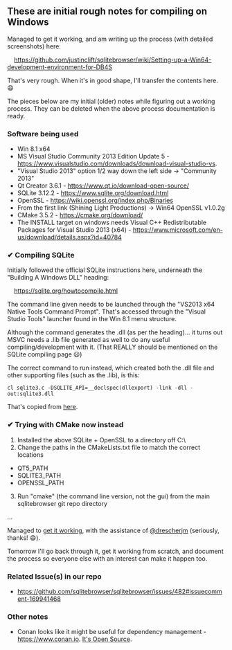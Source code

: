 ## These are initial rough notes for compiling on Windows

Managed to get it working, and am writing up the process (with detailed screenshots) here:

&nbsp; &nbsp; https://github.com/justinclift/sqlitebrowser/wiki/Setting-up-a-Win64-development-environment-for-DB4S

That's very rough.  When it's in good shape, I'll transfer the contents here. :smile:

The pieces below are my initial (older) notes while figuring out a working process.  They can be deleted when the above process documentation is ready.

### Software being used

* Win 8.1 x64
* MS Visual Studio Community 2013 Edition Update 5 - https://www.visualstudio.com/downloads/download-visual-studio-vs.
 * "Visual Studio 2013" option 1/2 way down the left side → "Community 2013"
* Qt Creator 3.6.1 - https://www.qt.io/download-open-source/
* SQLite 3.12.2 - https://www.sqlite.org/download.html
* OpenSSL - https://wiki.openssl.org/index.php/Binaries
 * From the first link (Shining Light Productions) → Win64 OpenSSL v1.0.2g
* CMake 3.5.2 - https://cmake.org/download/
* The INSTALL target on windows needs Visual C++ Redistributable Packages for Visual Studio 2013 (x64) - https://www.microsoft.com/en-us/download/details.aspx?id=40784

### ✔ Compiling SQLite

Initially followed the official SQLite instructions here, underneath the "Building A Windows DLL" heading:

&nbsp; &nbsp; https://sqlite.org/howtocompile.html

The command line given needs to be launched through the "VS2013 x64 Native Tools Command Prompt".  That's accessed through the "Visual Studio Tools" launcher found in the Win 8.1 menu structure.

Although the command generates the .dll (as per the heading)... it turns out MSVC needs a .lib file generated as well to do any useful compiling/development with it.  (That REALLY should be mentioned on the SQLite compiling page :frowning:)

The correct command to run instead, which created both the .dll file and other supporting files (such as the .lib), is this:

    cl sqlite3.c -DSQLITE_API=__declspec(dllexport) -link -dll -out:sqlite3.dll

That's copied from [here](http://protyposis.net/blog/compiling-sqlite-as-dll-with-msvc/).

### ✔ Trying with CMake now instead

1. Installed the above SQLite + OpenSSL to a directory off C:\
2. Change the paths in the CMakeLists.txt file to match the correct locations
 * QT5_PATH
 * SQLITE3_PATH
 * OPENSSL_PATH
3. Run "cmake" (the command line version, not the gui) from the main sqlitebrowser git repo directory

...

Managed to [get it working](https://github.com/sqlitebrowser/sqlitebrowser/issues/482#issuecomment-215229614), with the assistance of [@drescherjm](https://github.com/drescherjm) (seriously, thanks! :smile:).

Tomorrow I'll go back through it, get it working from scratch, and document the process so everyone else with an interest can make it happen too.

### Related Issue(s) in our repo

* https://github.com/sqlitebrowser/sqlitebrowser/issues/482#issuecomment-169941468

### Other notes

* Conan looks like it might be useful for dependency management - https://www.conan.io.  [It's Open Source](https://github.com/conan-io/conan).